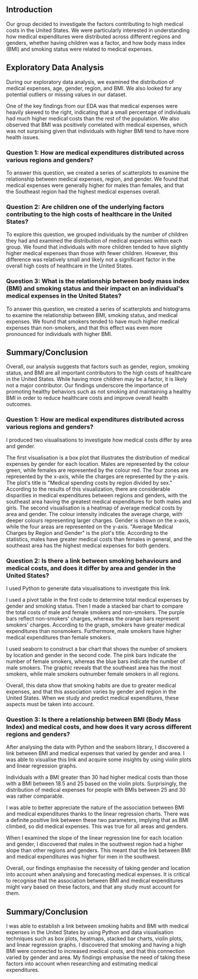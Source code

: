 ## Introduction
Our group decided to investigate the factors contributing to high medical costs in the United States. We were particularly interested in understanding how medical expenditures were distributed across different regions and genders, whether having children was a factor, and how body mass index (BMI) and smoking status were related to medical expenses.

## Exploratory Data Analysis
During our exploratory data analysis, we examined the distribution of medical expenses, age, gender, region, and BMI. We also looked for any potential outliers or missing values in our dataset.

One of the key findings from our EDA was that medical expenses were heavily skewed to the right, indicating that a small percentage of individuals had much higher medical costs than the rest of the population. We also observed that BMI was positively correlated with medical expenses, which was not surprising given that individuals with higher BMI tend to have more health issues.

### Question 1: How are medical expenditures distributed across various regions and genders?
To answer this question, we created a series of scatterplots to examine the relationship between medical expenses, region, and gender. We found that medical expenses were generally higher for males than females, and that the Southeast region had the highest medical expenses overall.

### Question 2: Are children one of the underlying factors contributing to the high costs of healthcare in the United States?
To explore this question, we grouped individuals by the number of children they had and examined the distribution of medical expenses within each group. We found that individuals with more children tended to have slightly higher medical expenses than those with fewer children. However, this difference was relatively small and likely not a significant factor in the overall high costs of healthcare in the United States.

### Question 3: What is the relationship between body mass index (BMI) and smoking status and their impact on an individual's medical expenses in the United States?
To answer this question, we created a series of scatterplots and histograms to examine the relationship between BMI, smoking status, and medical expenses. We found that smokers tended to have much higher medical expenses than non-smokers, and that this effect was even more pronounced for individuals with higher BMI.

## Summary/Conclusion
Overall, our analysis suggests that factors such as gender, region, smoking status, and BMI are all important contributors to the high costs of healthcare in the United States. While having more children may be a factor, it is likely not a major contributor. Our findings underscore the importance of promoting healthy behaviors such as not smoking and maintaining a healthy BMI in order to reduce healthcare costs and improve overall health outcomes.


### Question 1: How are medical expenditures distributed across various regions and genders?
I produced two visualisations to investigate how medical costs differ by area and gender.

The first visualisation is a box plot that illustrates the distribution of medical expenses by gender for each location. Males are represented by the colour green, while females are represented by the colour red. The four zones are represented by the x-axis, while the charges are represented by the y-axis. The plot's title is "Medical spending costs by region divided by sex." According to the results of this visualization, there are considerable disparities in medical expenditures between regions and genders, with the southeast area having the greatest medical expenditures for both males and girls.
The second visualisation is a heatmap of average medical costs by area and gender. The colour intensity indicates the average charge, with deeper colours representing larger charges. Gender is shown on the x-axis, while the four areas are represented on the y-axis. "Average Medical Charges by Region and Gender" is the plot's title. According to the statistics, males have greater medical costs than females in general, and the southeast area has the highest medical expenses for both genders.



### Question 2: Is there a link between smoking behaviours and medical costs, and does it differ by area and gender in the United States?
I used Python to generate data visualisations to investigate this link.

I used a pivot table in the first code to determine total medical expenses by gender and smoking status. Then I made a stacked bar chart to compare the total costs of male and female smokers and non-smokers. The purple bars reflect non-smokers' charges, whereas the orange bars represent smokers' charges. According to the graph, smokers have greater medical expenditures than nonsmokers. Furthermore, male smokers have higher medical expenditures than female smokers.

I used seaborn to construct a bar chart that shows the number of smokers by location and gender in the second code. The pink bars indicate the number of female smokers, whereas the blue bars indicate the number of male smokers. The graphic reveals that the southeast area has the most smokers, while male smokers outnumber female smokers in all regions.

Overall, this data show that smoking habits are due to greater medical expenses, and that this association varies by gender and region in the United States. When we study and predict medical expenditures, these aspects must be taken into account.



### Question 3: Is there a relationship between BMI (Body Mass Index) and medical costs, and how does it vary across different regions and genders?
After analysing the data with Python and the seaborn library, I discovered a link between BMI and medical expenses that varied by gender and area. I was able to visualise this link and acquire some insights by using violin plots and linear regression graphs.

Individuals with a BMI greater than 30 had higher medical costs than those with a BMI between 18.5 and 25 based on the violin plots. Surprisingly, the distribution of medical expenses for people with BMIs between 25 and 30 was rather comparable.

I was able to better appreciate the nature of the association between BMI and medical expenditures thanks to the linear regression charts. There was a definite positive link between these two parameters, implying that as BMI climbed, so did medical expenses. This was true for all areas and genders.

When I examined the slope of the linear regression line for each location and gender, I discovered that males in the southwest region had a higher slope than other regions and genders. This meant that the link between BMI and medical expenditures was higher for men in the southwest.

Overall, our findings emphasise the necessity of taking gender and location into account when analysing and forecasting medical expenses. It is critical to recognise that the association between BMI and medical expenditures might vary based on these factors, and that any study must account for them.

## Summary/Conclusion
I was able to establish a link between smoking habits and BMI with medical expenses in the United States by using Python and data visualisation techniques such as box plots, heatmaps, stacked bar charts, violin plots, and linear regression graphs. I discovered that smoking and having a high BMI were connected to increased medical costs, and that this connection varied by gender and area. My findings emphasise the need of taking these factors into account when researching and estimating medical expenditures.
